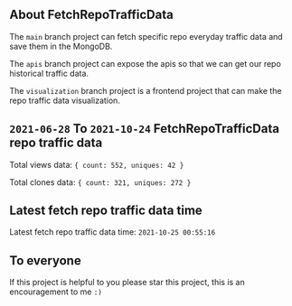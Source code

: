 ## About FetchRepoTrafficData

The `main` branch project can fetch specific repo everyday traffic data and save them in the MongoDB.

The `apis` branch project can expose the apis so that we can get our repo historical traffic data.

The `visualization` branch project is a frontend project that can make the repo traffic data visualization.

## `2021-06-28` To `2021-10-24` FetchRepoTrafficData repo traffic data

Total views data: `{ count: 552, uniques: 42 }`

Total clones data: `{ count: 321, uniques: 272 }`

## Latest fetch repo traffic data time

Latest fetch repo traffic data time: `2021-10-25 00:55:16`

## To everyone

If this project is helpful to you please star this project, this is an encouragement to me `:)`



